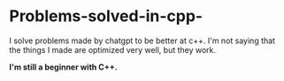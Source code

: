 # Problems-solved-in-cpp-
I solve problems made by chatgpt to be better at c++.
I'm not saying that the things I made are optimized very well, but they work.

**I'm still a beginner with C++.**
